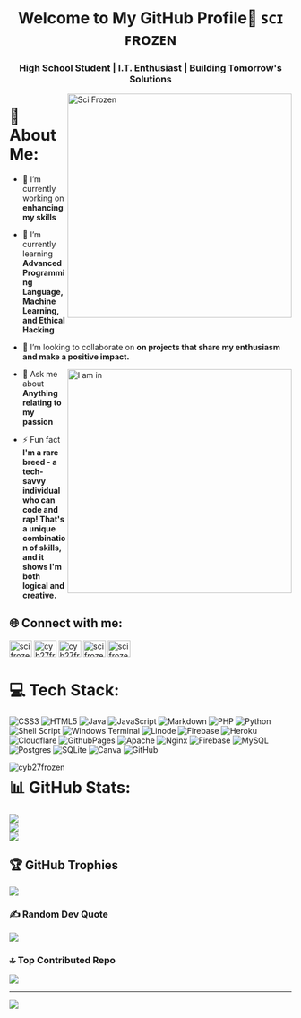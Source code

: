 <h1 align="center">Welcome to My GitHub Profile👋 ꜱᴄɪ ꜰʀᴏᴢᴇɴ</h1>
<h3 align="center">High School Student | I.T. Enthusiast | Building Tomorrow's Solutions</h3>
<img align="right" alt="Sci Frozen" width="400" src="https://media.tenor.com/-SV9TjUGabMAAAAM/hacker-python.gif">

# 💫 About Me:
- 🔭 I’m currently working on **enhancing my skills**

- 🌱 I’m currently learning **Advanced Programming Language, Machine Learning, and Ethical Hacking**

- 👯 I’m looking to collaborate on **on projects that share my enthusiasm and make a positive impact.**

<img align="right" alt="I am in" width="400" src="https://media.tenor.com/hARuxJoPe3kAAAAM/i%27m-in.gif">

- 💬 Ask me about **Anything relating to my passion**

- ⚡ Fun fact **I'm a rare breed - a tech-savvy individual who can code and rap! That's a unique combination of skills, and it shows I'm both logical and creative.**


## 🌐 Connect with me:
<p align="left">
<a href="https://m.youtube.com/channel/UC_mvXBFfMrte_c8jNYgr2xw" target="blank"><img align="center" src="https://raw.githubusercontent.com/rahuldkjain/github-profile-readme-generator/master/src/images/icons/Social/youtube.svg" alt="sci frozen" height="30" width="40" /></a>
<a href="https://x.com/cyb27frozen?t=bHmAGPL47ybjb9cRxZxBag&s=08" target="blank"><img align="center" src="https://raw.githubusercontent.com/rahuldkjain/github-profile-readme-generator/master/src/images/icons/Social/twitter.svg" alt="cyb27frozen" height="30" width="40" /></a>
<a href="https://www.instagram.com/cyb27frozen/?igsh=ZGUzMzM3NWJiOQ%3D%3D" target="blank"><img align="center" src="https://raw.githubusercontent.com/rahuldkjain/github-profile-readme-generator/master/src/images/icons/Social/instagram.svg" alt="cyb27frozen" height="30" width="40" /></a>
<a href="https://www.facebook.com/profile.php?id=61559034515983&mibextid=ZbWKwL" target="blank"><img align="center" src="https://raw.githubusercontent.com/rahuldkjain/github-profile-readme-generator/master/src/images/icons/Social/facebook.svg" alt="sci frozen" height="30" width="40" /></a>
<a href="https://t.me/SciBackUp" target="blank"><img align="center" src="https://cdn.iconscout.com/icon/free/png-512/free-telegram-logo-icon-download-in-svg-png-gif-file-formats--social-media-pack-logos-icons-226554.png?f=webp&w=512" alt="sci frozen" height="30" width="40" /></a>
</p>

# 💻 Tech Stack:
![CSS3](https://img.shields.io/badge/css3-%231572B6.svg?style=plastic&logo=css3&logoColor=white) ![HTML5](https://img.shields.io/badge/html5-%23E34F26.svg?style=plastic&logo=html5&logoColor=white) ![Java](https://img.shields.io/badge/java-%23ED8B00.svg?style=plastic&logo=openjdk&logoColor=white) ![JavaScript](https://img.shields.io/badge/javascript-%23323330.svg?style=plastic&logo=javascript&logoColor=%23F7DF1E) ![Markdown](https://img.shields.io/badge/markdown-%23000000.svg?style=plastic&logo=markdown&logoColor=white) ![PHP](https://img.shields.io/badge/php-%23777BB4.svg?style=plastic&logo=php&logoColor=white) ![Python](https://img.shields.io/badge/python-3670A0?style=plastic&logo=python&logoColor=ffdd54) ![Shell Script](https://img.shields.io/badge/shell_script-%23121011.svg?style=plastic&logo=gnu-bash&logoColor=white) ![Windows Terminal](https://img.shields.io/badge/Windows%20Terminal-%234D4D4D.svg?style=plastic&logo=windows-terminal&logoColor=white) ![Linode](https://img.shields.io/badge/linode-00A95C?style=plastic&logo=linode&logoColor=white) ![Firebase](https://img.shields.io/badge/firebase-%23039BE5.svg?style=plastic&logo=firebase) ![Heroku](https://img.shields.io/badge/heroku-%23430098.svg?style=plastic&logo=heroku&logoColor=white) ![Cloudflare](https://img.shields.io/badge/Cloudflare-F38020?style=plastic&logo=Cloudflare&logoColor=white) ![GithubPages](https://img.shields.io/badge/github%20pages-121013?style=plastic&logo=github&logoColor=white) ![Apache](https://img.shields.io/badge/apache-%23D42029.svg?style=plastic&logo=apache&logoColor=white) ![Nginx](https://img.shields.io/badge/nginx-%23009639.svg?style=plastic&logo=nginx&logoColor=white) ![Firebase](https://img.shields.io/badge/firebase-a08021?style=plastic&logo=firebase&logoColor=ffcd34) ![MySQL](https://img.shields.io/badge/mysql-4479A1.svg?style=plastic&logo=mysql&logoColor=white) ![Postgres](https://img.shields.io/badge/postgres-%23316192.svg?style=plastic&logo=postgresql&logoColor=white) ![SQLite](https://img.shields.io/badge/sqlite-%2307405e.svg?style=plastic&logo=sqlite&logoColor=white) ![Canva](https://img.shields.io/badge/Canva-%2300C4CC.svg?style=plastic&logo=Canva&logoColor=white) ![GitHub](https://img.shields.io/badge/github-%23121011.svg?style=plastic&logo=github&logoColor=white)
<p><img align="left" src="https://github-readme-stats.vercel.app/api/top-langs?username=cyb27frozen&show_icons=true&locale=en&layout=compact" alt="cyb27frozen" /></p>

# 📊 GitHub Stats:
![](https://github-readme-stats.vercel.app/api?username=Cyb27frozen&theme=dark&hide_border=false&include_all_commits=true&count_private=false)<br/>
![](https://github-readme-streak-stats.herokuapp.com/?user=Cyb27frozen&theme=dark&hide_border=false)<br/>
![](https://github-readme-stats.vercel.app/api/top-langs/?username=Cyb27frozen&theme=dark&hide_border=false&include_all_commits=true&count_private=false&layout=compact)

## 🏆 GitHub Trophies
![](https://github-profile-trophy.vercel.app/?username=Cyb27frozen&theme=default&no-frame=false&no-bg=false&margin-w=4)

### ✍️ Random Dev Quote
![](https://quotes-github-readme.vercel.app/api?type=horizontal&theme=dark)

### 🔝 Top Contributed Repo
![](https://github-contributor-stats.vercel.app/api?username=Cyb27frozen&limit=5&theme=dark&combine_all_yearly_contributions=true)

---
[![](https://visitcount.itsvg.in/api?id=Cyb27frozen&icon=0&color=1)](https://visitcount.itsvg.in)
